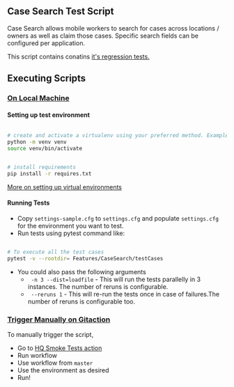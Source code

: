 ## Case Search Test Script

Case Search allows mobile workers to search for cases across locations / owners as well as claim those cases. Specific search fields can be configured per application. 

This script contains conatins [it's regression tests.](https://docs.google.com/spreadsheets/d/13vUbmbMqtFWwjvmvuST66p3X5u6sLNnBrLWQICx_iaQ/edit#gid=2133071371)

## Executing Scripts

### <ins> On Local Machine </ins>

#### Setting up test environment

```sh

# create and activate a virtualenv using your preferred method. Example:
python -m venv venv
source venv/bin/activate


# install requirements
pip install -r requires.txt

```

[More on setting up virtual environments](https://confluence.dimagi.com/display/GTD/QA+and+Python+Virtual+Environments)


#### Running Tests


 -   Copy `settings-sample.cfg` to `settings.cfg` and populate `settings.cfg` for
the environment you want to test.
- Run tests using pytest command like:

```sh

# To execute all the test cases 
pytest -v --rootdir= Features/CaseSearch/testCases

```
- You could also pass the following arguments
  - ` -n 3 --dist=loadfile` - This will run the tests parallelly in 3 instances. The number of reruns is configurable.
  - ` --reruns 1` - This will re-run the tests once in case of failures.The number of reruns is configurable too.

### <ins> Trigger Manually on Gitaction </ins>

To manually trigger the script,
  - Go to [HQ Smoke Tests action](https://github.com/dimagi/dimagi-qa/actions/workflows/case-search-tests.yml)
  - Run workflow
  - Use workflow from ```master```
  - Use the environment as desired
  - Run!
